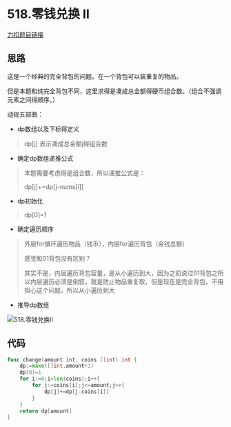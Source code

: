 # 518.零钱兑换 II

[力扣题目链接](https://leetcode-cn.com/problems/coin-change-2/)

## 思路

这是一个经典的完全背包的问题。在一个背包可以装重复的物品。

但是本题和纯完全背包不同，这里求得是凑成总金额得硬币组合数。（组合不强调元素之间得顺序。）

动规五部曲：

* dp数组以及下标得定义

> dp[j] 表示凑成总金额j得组合数

* 确定dp数组递推公式

> 本题需要考虑得是组合数，所以递推公式是：
>
> dp[j]+=dp[j-nums[i]]

* dp初始化

> dp[0]=1

* 确定遍历顺序

> 外层for循环遍历物品（钱币），内层for遍历背包（金钱总额）
>
> 感觉和01背包没有区别？
>
> 其实不是，内层遍历背包容量，是从小遍历到大，因为之前说过01背包之所以内层遍历必须是倒叙，就是防止物品重复取，但是现在是完全背包，不用担心这个问题，所以从小遍历到大

* 推导dp数组

![518.零钱兑换II](https://cdn.jsdelivr.net/gh/baici1/image-host/newimg/20211008141713.jpeg)

## 代码

```go
func change(amount int, coins []int) int {
    dp:=make([]int,amount+1)
    dp[0]=1
    for i:=0;i<len(coins);i++{
        for j:=coins[i];j<=amount;j++{
            dp[j]+=dp[j-coins[i]]
        }
    }
    return dp[amount]
}
```

